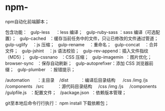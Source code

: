 # npm-
npm自动化前端脚本；

  包含功能：
    gulp-less      ：less 编译；
    gulp-ruby-sass ：sass 编译（可选配置）；
    gulp-cached    ：缓存当前任务中的文件，只让已修改的文件通过管道；
    gulp-uglify    ：js 压缩；
    gulp-rename    ：重命名；
    gulp-concat    ：合并文件；
    gulp-jshint    ：js 语法校验；
    gulp-rev-append：插入文件指纹（MD5）；
    gulp-cssnano   ：CSS 压缩；
    gulp-imagemin  ：图片优化；
    browser-sync   ：保存自动刷新；
    gulp-autoprefixer：添加 CSS 浏览器前缀；
    gulp-plumber   ：报错提示；
    
  /automation      ：主目录
    /dist          ：编译后目录结构
      /css
      /img
      /js
      /components
    /src           ：源代码目录结构
      /css
      /img
      /js
      /components
    /gulpfile.js   ：配置文件；
    /package.json  ：依赖版本管理；
    

git至本地后命令行行执行： npm install 下载依赖包；
